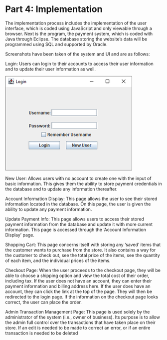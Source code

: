 # Part 4: Implementation

The implementation process includes the implementation of the user interface, which is coded using JavaScript and only viewable through a browser. Next is the program, the payment system, which is coded with Java through Eclipse. The database storing the website’s data will be programmed using SQL and supported by Oracle.

Screenshots have been taken of the system and UI and are as follows:

Login: Users can login to their accounts to access their user information and to update their user information as well.

![](./User%20Login.png)

New User: Allows users with no account to create one with the input of basic information. This gives them the ability to store payment credentials in the database and to update any information thereafter.


Account Information Display: This page allows the user to see their stored information located in the database. On this page, the user is given the ability to update any payment information.


Update Payment Info: This page allows users to access their stored payment information from the database and update it with more current information. This page is accessed through the ‘Account Information Display’ page.


Shopping Cart: This page concerns itself with storing any ‘saved’ items that the customer wants to purchase from the store. It also contains a way for the customer to check out, see the total price of the items, see the quantity of each item, and the individual prices of the items.


Checkout Page: When the user proceeds to the checkout page, they will be able to choose a shipping option and view the total cost of their order, including tax. If the user does not have an account, they can enter their payment information and billing address here. If the user does have an account, they can click the link at the top of the page. They will then be redirected to the login page. If the information on the checkout page looks correct, the user can place the order.


Admin Transaction Management Page: This page is used solely by the administrator of the system (i.e., owner of business). Its purpose is to allow the admin full control over the transactions that have taken place on their store. If an edit is needed to be made to correct an error, or if an entire transaction is needed to be deleted

